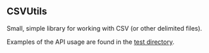 ## CSVUtils

Small, simple library for working with CSV (or other delimited files).

Examples of the API usage are found in the [test directory](/src/test/java/com/dustinredmond/csv/test).